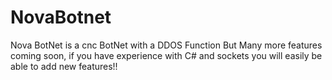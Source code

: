 # NovaBotnet
Nova BotNet is a cnc BotNet with a DDOS Function But Many more features coming soon, if you have experience with C# and sockets you will easily be able to add new features!!
